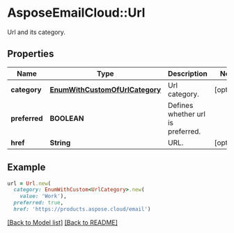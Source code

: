 # AsposeEmailCloud::Url

Url and its category.             

## Properties
Name | Type | Description | Notes
---- | ---- | ----------- | -----
**category** |[**EnumWithCustomOfUrlCategory**](EnumWithCustomOfUrlCategory.md) | Url category.              | [optional] 
**preferred** |**BOOLEAN** | Defines whether url is preferred.              | 
**href** |**String** | URL.              | [optional] 


## Example
```ruby
url = Url.new(
  category: EnumWithCustom<UrlCategory>.new(
    value: 'Work'),
  preferred: true,
  href: 'https://products.aspose.cloud/email')
```


[[Back to Model list]](Models.md) [[Back to README]](README.md)
